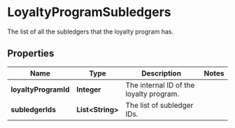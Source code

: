 

# LoyaltyProgramSubledgers

The list of all the subledgers that the loyalty program has.
## Properties

Name | Type | Description | Notes
------------ | ------------- | ------------- | -------------
**loyaltyProgramId** | **Integer** | The internal ID of the loyalty program. | 
**subledgerIds** | **List&lt;String&gt;** | The list of subledger IDs. | 




